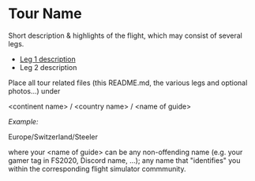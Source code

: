 # Tour Name

Short description & highlights of the flight, which may consist of several legs.

* [Leg 1 description](https://github.com/till213/Tell-Tours/tree/main/Template/Leg-1)
* Leg 2 description

Place all tour related files (this README.md, the various legs and optional photos...) under

  &lt;continent name&gt; / &lt;country name&gt; / &lt;name of guide&gt;

*Example:*
  
   Europe/Switzerland/Steeler
   
where your &lt;name of guide&gt; can be any non-offending name (e.g. your gamer tag in FS2020, Discord name, ...); any name that "identifies" you within the corresponding flight simulator commmunity.
